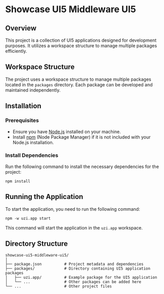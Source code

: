 # Showcase UI5 Middleware UI5

## Overview
This project is a collection of UI5 applications designed for development purposes. It utilizes a workspace structure to manage multiple packages efficiently.


## Workspace Structure
The project uses a workspace structure to manage multiple packages located in the `packages` directory. Each package can be developed and maintained independently.

## Installation

### Prerequisites
- Ensure you have [Node.js](https://nodejs.org/) installed on your machine.
- Install [npm](https://www.npmjs.com/get-npm) (Node Package Manager) if it is not included with your Node.js installation.



### Install Dependencies
Run the following command to install the necessary dependencies for the project:
```
npm install
```

## Running the Application
To start the application, you need to run the following command:
```
npm -w uzi.app start
```
This command will start the application in the `uzi.app` workspace.

## Directory Structure
```
showcase-ui5-middleware-ui5/
│
├── package.json          # Project metadata and dependencies
├── packages/             # Directory containing UI5 application packages
│   ├── uzi.app/          # Example package for the UI5 application
│   └── ...               # Other packages can be added here
└── ...                   # Other project files
```

